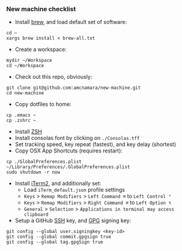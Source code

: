 ### New machine checklist

* Install [brew](https://brew.sh/), and load default set of software:
```
cd ~
xargs brew install < brew-all.txt
```
* Create a workspace:
```
mydir ~/Workspace
cd ~/Workspace
```
* Check out this repo, obviously:
```
git clone git@github.com:amcnamara/new-machine.git
cd new-machine
```
* Copy dotfiles to home:
```
cp .emacs ~
cp .zshrc ~
```
* Install [ZSH](https://ohmyz.sh/)
* Install consolas font by clicking on `./Consolas.tff`
* Set tracking speed, key repeat (fastest), and key delay (shortest)
* Copy OSX App Shortcuts (requires restart):
```
cp ./GlobalPreferences.plist ~/Library/Preferences/.GlobalPreferences.plist
sudo shutdown -r now
```
* Install [iTerm2](https://iterm2.com/), and additionally set:
  * Load `iTerm_default.json` profile settings
  * `Keys` > `Remap Modifiers` > `Left Command ⌘` to `Left Control ⌃`
  * `Keys` > `Remap Modifiers` > `Right Command ⌘` to `Left Option ⌥`
  * `General` > `Selection` > `Applications in terminal may access clipboard`
* Setup a GitHub [SSH](https://docs.github.com/en/authentication/connecting-to-github-with-ssh/adding-a-new-ssh-key-to-your-github-account) key, and [GPG](https://docs.github.com/en/authentication/managing-commit-signature-verification/adding-a-gpg-key-to-your-github-account) signing key:
```
git config --global user.signingkey <key-id>
git config --global commit.gpgsign true
git config --global tag.gpgSign true
```
